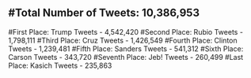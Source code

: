 #Total Number of Tweets: 10,386,953 
---
#First Place: Trump Tweets - 4,542,420
#Second Place: Rubio Tweets - 1,798,111
#Third Place: Cruz Tweets - 1,426,549
#Fourth Place: Clinton Tweets - 1,239,481
#Fifth Place: Sanders Tweets - 541,312
#Sixth Place: Carson Tweets - 343,720
#Seventh Place: Jeb! Tweets - 260,499
#Last Place: Kasich Tweets - 235,863
